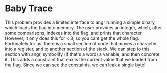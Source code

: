 # Baby Trace

This problem provides a limited interface to angr running a simple binary, which loads the flag into memory.
The user provides an integer, which, after some comparisons, indexes into the flag, and prints that character.
However, it only does this for < 3, so you cant get the whole flag.
Fortunately for us, there is a small section of code that moves a character into a register, and to another section of the stack.
We can step to this section with angr, symbolify (if that's a word) a variable, and then concrete it. This adds a constraint that
eax is the current value that we loaded from the flag. Since we can see the constaints, we can leak a single byte!
